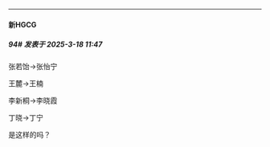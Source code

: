 ﻿
*****

####  新HGCG  
##### 94#       发表于 2025-3-18 11:47

张若饴-&gt;张怡宁

王麓-&gt;王楠

李新桐-&gt;李晓霞

丁晓-&gt;丁宁

是这样的吗？

